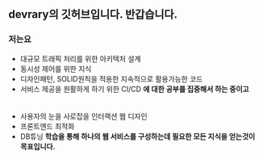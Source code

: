 <!--
**dev-library/dev-library** is a ✨ _special_ ✨ repository because its `README.md` (this file) appears on your GitHub profile.

Here are some ideas to get you started:

- 🔭 I’m currently working on ...
- 🌱 I’m currently learning ...
- 👯 I’m looking to collaborate on ...
- 🤔 I’m looking for help with ...
- 💬 Ask me about ...
- 📫 How to reach me: ...
- 😄 Pronouns: ...
- ⚡ Fun fact: ...
-->
## devrary의 깃허브입니다. 반갑습니다.

### 저는요

- 대규모 트래픽 처리를 위한 아키텍처 설계
- 동시성 제어를 위한 지식
- 디자인패턴, SOLID원칙을 적용한 지속적으로 활용가능한 코드
- 서비스 제공을 원활하게 하기 위한 CI/CD
  <b>에 대한 공부를 집중해서 하는 중이고</b>
<br><br><br>
- 사용자의 눈을 사로잡을 인터랙션 웹 디자인
- 프론트엔드 최적화
- DB튜닝
<b>학습을 통해 하나의 웹 서비스를 구성하는데 필요한 모든 지식을 얻는것이 목표입니다.</b>




